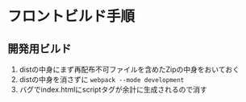 # フロントビルド手順 

## 開発用ビルド 
1. distの中身にまず再配布不可ファイルを含めたZipの中身をおいておく 
2. distの中身を消さずに `webpack --mode development` 
3. バグでindex.htmlにscriptタグが余計に生成されるので消す 